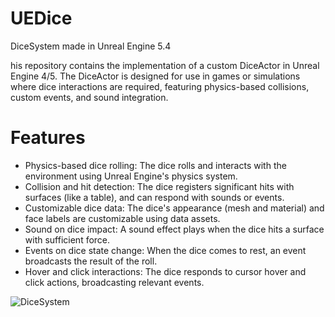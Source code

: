 # UEDice
 DiceSystem made in Unreal Engine 5.4

his repository contains the implementation of a custom DiceActor in Unreal Engine 4/5. The DiceActor is designed for use in games or simulations where dice interactions are required, featuring physics-based collisions, custom events, and sound integration.

# Features
* Physics-based dice rolling: The dice rolls and interacts with the environment using Unreal Engine's physics system.
* Collision and hit detection: The dice registers significant hits with surfaces (like a table), and can respond with sounds or events.
* Customizable dice data: The dice's appearance (mesh and material) and face labels are customizable using data assets.
* Sound on dice impact: A sound effect plays when the dice hits a surface with sufficient force.
* Events on dice state change: When the dice comes to rest, an event broadcasts the result of the roll.
* Hover and click interactions: The dice responds to cursor hover and click actions, broadcasting relevant events.

 
![DiceSystem](https://github.com/user-attachments/assets/144ccbc2-6b5c-478f-8368-e4ccf23f808b)
